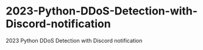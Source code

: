 # 2023-Python-DDoS-Detection-with-Discord-notification
2023 Python DDoS Detection with Discord notification
